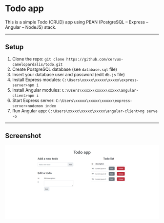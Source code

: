 # Todo app

This is a simple Todo (CRUD) app using PEAN (PostgreSQL – Express – Angular – NodeJS) stack.

---

## Setup

1. Clone the repo: `git clone https://github.com/cervus-camelopardalis/todo.git`
2. Create PostgreSQL database (see `database.sql` file)
3. Insert your database user and password (edit `db.js` file)
4. Install Express modules: `C:\Users\xxxxx\xxxxx\xxxxx\express-server>npm i`
5. Install Angular modules: `C:\Users\xxxxx\xxxxx\xxxxx\angular-client>npm i`
6. Start Express server: `C:\Users\xxxxx\xxxxx\xxxxx\express-server>nodemon index`
7. Run Angular app: `C:\Users\xxxxx\xxxxx\xxxxx\angular-client>ng serve -o`

---

## Screenshot

![Todo](https://github.com/cervus-camelopardalis/todo/blob/main/screenshot.png?raw=true)